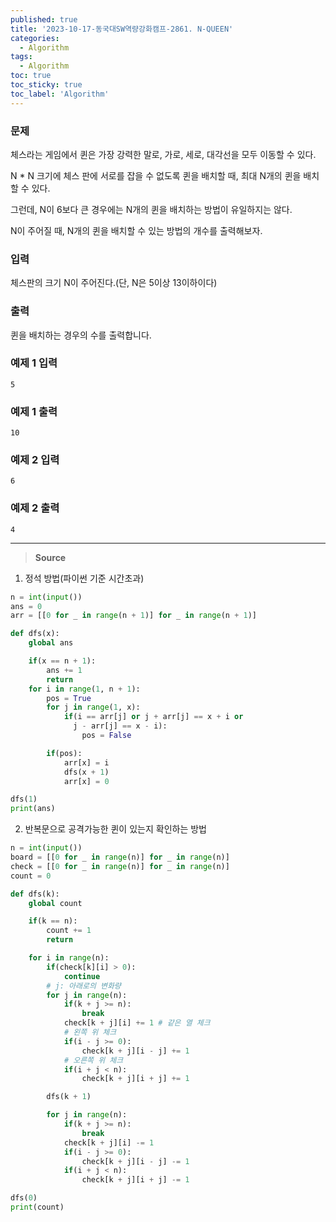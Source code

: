 ```yaml
---
published: true
title: '2023-10-17-동국대SW역량강화캠프-2861. N-QUEEN'
categories:
  - Algorithm
tags:
  - Algorithm
toc: true
toc_sticky: true
toc_label: 'Algorithm'
---
```


### **문제**

체스라는 게임에서 퀸은 가장 강력한 말로, 가로, 세로, 대각선을 모두 이동할 수 있다.

N \* N 크기에 체스 판에 서로를 잡을 수 없도록 퀸을 배치할 때, 최대 N개의 퀸을 배치할 수 있다.

그런데, N이 6보다 큰 경우에는 N개의 퀸을 배치하는 방법이 유일하지는 않다.

N이 주어질 때, N개의 퀸을 배치할 수 있는 방법의 개수를 출력해보자.

### **입력**

체스판의 크기 N이 주어진다.(단, N은 5이상 13이하이다)

### **출력**

퀸을 배치하는 경우의 수를 출력합니다.

### **예제 1 입력**

```
5
```

### **예제 1 출력**

```
10
```

### **예제 2 입력**

```
6
```

### **예제 2 출력**

```
4
```

---

> **Source**

1. 정석 방법(파이썬 기준 시간초과)

```python
n = int(input())
ans = 0
arr = [[0 for _ in range(n + 1)] for _ in range(n + 1)]

def dfs(x):
	global ans

	if(x == n + 1):
		ans += 1
		return
	for i in range(1, n + 1):
		pos = True
		for j in range(1, x):
			if(i == arr[j] or j + arr[j] == x + i or
			  j - arr[j] == x - i):
				pos = False

		if(pos):
			arr[x] = i
			dfs(x + 1)
			arr[x] = 0

dfs(1)
print(ans)
```

2. 반복문으로 공격가능한 퀸이 있는지 확인하는 방법

```python
n = int(input())
board = [[0 for _ in range(n)] for _ in range(n)]
check = [[0 for _ in range(n)] for _ in range(n)]
count = 0

def dfs(k):
    global count

    if(k == n):
        count += 1
        return

    for i in range(n):
        if(check[k][i] > 0):
            continue
        # j: 아래로의 변화량
        for j in range(n):
            if(k + j >= n):
                break
            check[k + j][i] += 1 # 같은 열 체크
            # 왼쪽 위 체크
            if(i - j >= 0):
                check[k + j][i - j] += 1
            # 오른쪽 위 체크
            if(i + j < n):
                check[k + j][i + j] += 1

        dfs(k + 1)

        for j in range(n):
            if(k + j >= n):
                break
            check[k + j][i] -= 1
            if(i - j >= 0):
                check[k + j][i - j] -= 1
            if(i + j < n):
                check[k + j][i + j] -= 1

dfs(0)
print(count)
```
